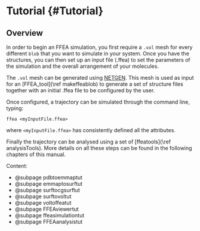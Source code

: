 Tutorial {#Tutorial}
=========================

Overview 
----------------

In order to begin an FFEA simulation, you first require a `.vol` mesh for every different
 `blob` that you want to simulate in your system. Once you have the structures, you can then set up an input
 file (.ffea) to set the parameters of the simulation and the overall arrangement of your molecules.

The `.vol` mesh can be generated using
     [NETGEN](http://sourceforge.net/projects/netgen-mesher/).
 This mesh is used as input for an [FFEA_tool](\ref makeffeablob)
 to generate a set of structure files together with an initial .ffea
 file to be configured by the user.

Once configured, a trajectory can be simulated through the command line, typing:

    ffea <myInputFile.ffea>

where ` <myInputFile.ffea> ` has consistently defined all the attributes.

Finally the trajectory can be analysed using a set of [ffeatools](\ref analysisTools). More details on all these steps can be found in the following chapters
 of this manual.

Content:

- @subpage pdbtoemmaptut
- @subpage emmaptosurftut
- @subpage surftocgsurftut
- @subpage surftovoltut
- @subpage voltoffeatut
- @subpage FFEAviewertut
- @subpage ffeasimulationtut
- @subpage FFEAanalysistut

